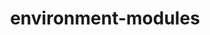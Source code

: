 ---
title: "environment-modules"
layout: cache
categories: [package, develop-2025-01-12]
meta: {"versions": ["5.5.0"], "compilers": ["gcc@=11.4.0"], "oss": ["ubuntu22.04"], "platforms": ["linux"], "targets": ["x86_64_v3"], "stacks": ["root", "tutorial"], "num_specs": 1, "num_specs_by_stack": {"root": 1, "tutorial": 1}}
spec_details: [{"hash": "kw47jhcrsq7zdjmy3lez5h4tfemxqcm2", "compiler": "gcc@=11.4.0", "versions": ["5.5.0"], "os": "ubuntu22.04", "platform": "linux", "target": "x86_64_v3", "variants": ["+X", "build_system=generic"], "stacks": ["root", "tutorial"], "size": "-", "tarball": "https://binaries.spack.io/develop-2025-01-12/build_cache/linux-ubuntu22.04-x86_64_v3/gcc-11.4.0/environment-modules-5.5.0/linux-ubuntu22.04-x86_64_v3-gcc-11.4.0-environment-modules-5.5.0-kw47jhcrsq7zdjmy3lez5h4tfemxqcm2.spack"}]
---
